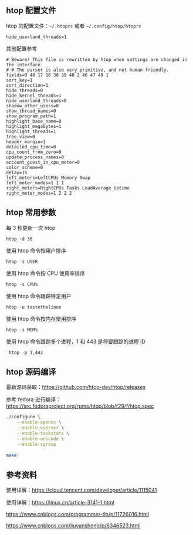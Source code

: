 ## htop 配置文件

htop 的配置文件：`~/.htoprc` 或者 `~/.config/htop/htoprc`

```
hide_userland_threads=1
```

其他配置参考

```
# Beware! This file is rewritten by htop when settings are changed in the interface.
# # The parser is also very primitive, and not human-friendly.
fields=0 48 17 18 38 39 40 2 46 47 49 1 
sort_key=1
sort_direction=1
hide_threads=0
hide_kernel_threads=1
hide_userland_threads=0
shadow_other_users=0
show_thread_names=0
show_program_path=1
highlight_base_name=0
highlight_megabytes=1
highlight_threads=1
tree_view=0
header_margin=1
detailed_cpu_time=0
cpu_count_from_zero=0
update_process_names=0
account_guest_in_cpu_meter=0
color_scheme=0
delay=15
left_meters=LeftCPUs Memory Swap 
left_meter_modes=1 1 1 
right_meters=RightCPUs Tasks LoadAverage Uptime 
right_meter_modes=1 2 2 2 
```

## htop 常用参数

每 3 秒更新一次 htop

```
htop -d 30
```

使用 htop 命令按用户排序

```
htop -s USER
```

使用 htop 命令按 CPU 使用率排序

```
htop -s CPU%
```

使用 htop 命令跟踪特定用户

```
htop -u tastethelinux
```

使用 htop 命令按内存使用排序

```
htop -s MEM%
```

使用 htop 命令跟踪多个进程，1 和 443 是将要跟踪的进程 ID

```
 htop -p 1,443
```

## htop 源码编译

最新源码获取：<https://github.com/htop-dev/htop/releases>

参考 fedora 进行编译：<https://src.fedoraproject.org/rpms/htop/blob/f29/f/htop.spec>

```bash
./configure \
	--enable-openvz \
	--enable-vserver \
	--enable-taskstats \
	--enable-unicode \
	--enable-cgroup
 
make
```



## 参考资料

使用详解：<https://cloud.tencent.com/developer/article/1115041>

使用详解：<https://linux.cn/article-3141-1.html>

https://www.cnblogs.com/programmer-tlh/p/11726016.html

https://www.cnblogs.com/liuyansheng/p/6346523.html

